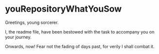 # youRepositoryWhatYouSow

Greetings, young sorcerer.

I, the readme file, have been bestowed with the task to accompany you on your journey.

Onwards, now! Fear not the fading of days past, for verily I shall combat it.
